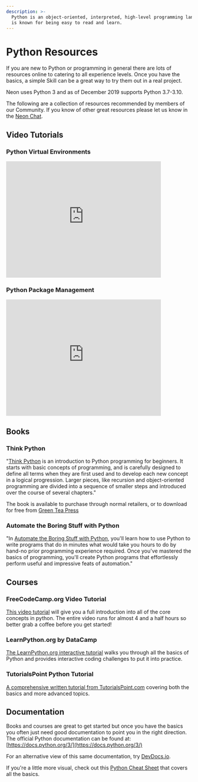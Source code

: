 ```yaml
---
description: >-
  Python is an object-oriented, interpreted, high-level programming language. It
  is known for being easy to read and learn.
---
```


# Python Resources

If you are new to Python or programming in general there are lots of resources online to catering to all experience levels. Once you have the basics, a simple Skill can be a great way to try them out in a real project.

Neon uses Python 3 and as of December 2019 supports Python 3.7-3.10.

The following are a collection of resources recommended by members of our Community. If you know of other great resources please let us know in the [Neon Chat](https://matrix.to/#/#NeonMycroft:matrix.org).

## Video Tutorials

### Python Virtual Environments

<iframe width="420" height="315" src="https://www.youtube.com/watch?v=QXJZRDYjo7E" frameborder="0" allowfullscreen>Video Tutorial: Python Virtual Environments</iframe>

### Python Package Management

<iframe width="420" height="315" src="https://www.youtube.com/watch?v=noKRb5uoE-Q" frameborder="0" allowfullscreen>Video Tutorial: Python Package Management</iframe>

## Books

### Think Python

"[Think Python](https://greenteapress.com/wp/think-python-2e/) is an introduction to Python programming for beginners. It starts with basic concepts of programming, and is carefully designed to define all terms when they are first used and to develop each new concept in a logical progression. Larger pieces, like recursion and object-oriented programming are divided into a sequence of smaller steps and introduced over the course of several chapters."

The book is available to purchase through normal retailers, or to download for free from [Green Tea Press](https://greenteapress.com/wp/think-python-2e/)

### Automate the Boring Stuff with Python

"In [Automate the Boring Stuff with Python](https://automatetheboringstuff.com/), you'll learn how to use Python to write programs that do in minutes what would take you hours to do by hand-no prior programming experience required. Once you've mastered the basics of programming, you'll create Python programs that effortlessly perform useful and impressive feats of automation."

## Courses

### FreeCodeCamp.org Video Tutorial

[This video tutorial](https://www.youtube.com/watch?v=rfscVS0vtbw) will give you a full introduction into all of the core concepts in python. The entire video runs for almost 4 and a half hours so better grab a coffee before you get started!

### LearnPython.org by DataCamp

[The LearnPython.org interactive tutorial](https://www.learnpython.org/) walks you through all the basics of Python and provides interactive coding challenges to put it into practice.

### TutorialsPoint Python Tutorial

[A comprehensive written tutorial from TutorialsPoint.com](https://www.tutorialspoint.com/python) covering both the basics and more advanced topics.

## Documentation

Books and courses are great to get started but once you have the basics you often just need good documentation to point you in the right direction. The official Python documentation can be found at: [https://docs.python.org/3/](https://docs.python.org/3/)

For an alternative view of this same documentation, try [DevDocs.io](https://devdocs.io/python~3.7/).

If you're a little more visual, check out this [Python Cheat Sheet](https://websitesetup.org/python-cheat-sheet/) that covers all the basics.
